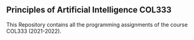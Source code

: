 ## Principles of Artificial Intelligence COL333

This Repository contains all the programming assignments of the course COL333 (2021-2022). 
